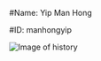 #Name: Yip Man Hong

#ID: manhongyip

![Image of history](https://github.com/manhongyip/comp3111-lab1-2020s/blob/98b6fac9014631f767422d61dfef7beb7a147338/history.png?raw=true)	
